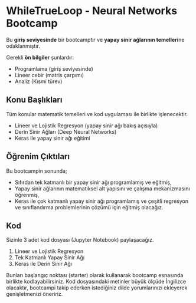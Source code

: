 # WhileTrueLoop - Neural Networks Bootcamp


Bu **giriş seviyesinde** bir bootcamptir ve **yapay sinir ağlarının temelleri**ne odaklanmıştır.

Gerekli **ön bilgiler** şunlardır: 
- Programlama (giriş seviyesinde)
- Lineer cebir (matris çarpımı)
- Analiz (Kısmi türev)

## Konu Başlıkları
Tüm konular matematik temelleri ve kod uygulaması ile birlikte işlenecektir.
- Lineer ve Lojistik Regresyon
	(yapay sinir ağı bakış açısıyla)
- Derin Sinir Ağları (Deep Neural Networks)
- Keras ile yapay sinir ağı eğitimi

## Öğrenim Çıktıları
Bu bootcampin sonunda;
- Sıfırdan tek katmanlı bir yapay sinir ağı programlamış ve eğitmiş,
- Yapay sinir ağlarının matematiksel alt yapısını ve çalışma mekanizmasını öğrenmiş,
- Keras ile çok katmanlı yapay sinir ağı programlamış ve çeşitli regresyon ve sınıflandırma problemlerinin çözümü için eğitmiş
olacağız.

## Kod
Sizinle 3 adet kod dosyası (Jupyter Notebook) paylaşacağız. 
1. Lineer ve Lojistik Regresyon
2. Tek Katmanlı Yapay Sinir Ağı
3. Keras ile Derin Sinir Ağı

Bunları başlangıç noktası (starter) olarak kullanarak bootcamp esnasında birlikte kodlayabilirsiniz. Kod dosyasındaki metinler büyük ölçüde İngilizce olacaktır, bootcampi takip ederken istediğiniz dilde yorumlarınızı ekleyerek genişletmenizi öneririz.

